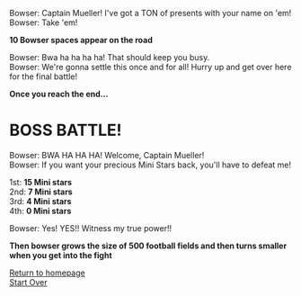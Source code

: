 Bowser: Captain Mueller! I've got a TON of presents with your name on 'em!  
Bowser: Take 'em!  

**10 Bowser spaces appear on the road**  

Bowser: Bwa ha ha ha ha! That should keep you busy.  
Bowser: We're gonna settle this once and for all! Hurry up and get over here for the final battle!  

**Once you reach the end...**

# BOSS BATTLE!

Bowser: BWA HA HA HA! Welcome, Captain Mueller!  
Bowser: If you want your precious Mini Stars back, you'll have to defeat me!  

1st: **15 Mini stars**  
2nd: **7 Mini stars**  
3rd: **4 Mini stars**  
4th: **0 Mini stars**

Bowser: Yes! YES!! Witness my true power!!  

**Then bowser grows the size of 500 football fields and then turns smaller when you get into the fight**

[Return to homepage](../homepage.md)  
[Start Over](../../home.md)  

